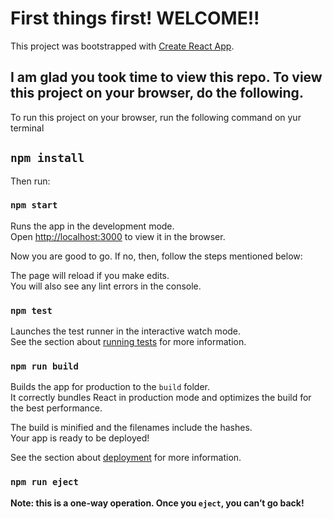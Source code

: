 # First things first! WELCOME!!

This project was bootstrapped with [Create React App](https://github.com/facebook/create-react-app).

## I am glad you took time to view this repo. To view this project on your browser, do the following.



To run this project on your browser, run the following command on yur terminal

## `npm install`

Then run:

### `npm start`

Runs the app in the development mode.\
Open [http://localhost:3000](http://localhost:3000) to view it in the browser.

Now you are good to go. If no, then, follow the steps mentioned below: 

The page will reload if you make edits.\
You will also see any lint errors in the console.

### `npm test`

Launches the test runner in the interactive watch mode.\
See the section about [running tests](https://facebook.github.io/create-react-app/docs/running-tests) for more information.

### `npm run build`

Builds the app for production to the `build` folder.\
It correctly bundles React in production mode and optimizes the build for the best performance.

The build is minified and the filenames include the hashes.\
Your app is ready to be deployed!

See the section about [deployment](https://facebook.github.io/create-react-app/docs/deployment) for more information.

### `npm run eject`

**Note: this is a one-way operation. Once you `eject`, you can’t go back!**
